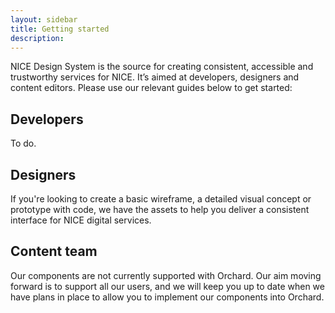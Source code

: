 ```yaml
---
layout: sidebar
title: Getting started
description: 
---
```


NICE Design System is the source for creating consistent, accessible and trustworthy services for NICE. It’s aimed at developers, designers and content editors. Please use our relevant guides below to get started:

## Developers

To do.
 
## Designers

If you're looking to create a basic wireframe, a detailed visual concept or prototype with code, we have the assets to help you deliver a consistent interface for NICE digital services. 
 
## Content team

Our components are not currently supported with Orchard. Our aim moving forward is to support all our users, and we will keep you up to date when we have plans in place to allow you to implement our components into Orchard.
 
